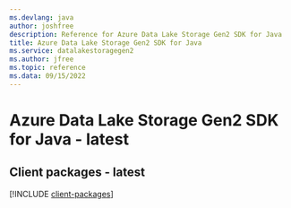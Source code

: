 ```yaml
---
ms.devlang: java
author: joshfree
description: Reference for Azure Data Lake Storage Gen2 SDK for Java
title: Azure Data Lake Storage Gen2 SDK for Java
ms.service: datalakestoragegen2
ms.author: jfree
ms.topic: reference
ms.data: 09/15/2022
---
```

# Azure Data Lake Storage Gen2 SDK for Java - latest

## Client packages - latest
[!INCLUDE [client-packages](data-lake-storage-gen2-client-index.md)]